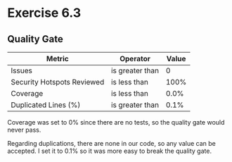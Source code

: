 # Exercise 6.3
## Quality Gate

| Metric                     | Operator        | Value |
|----------------------------|-----------------|-------|
| Issues                     | is greater than | 0     |
| Security Hotspots Reviewed | is less than    | 100%  |
| Coverage                   | is less than    | 0.0%  |
| Duplicated Lines (%)       | is greater than | 0.1%  |

Coverage was set to 0% since there are no tests, so the quality gate would never pass.

Regarding duplications, there are none in our code, so any value can be accepted. I set it to 0.1% so it was more easy to break the quality gate.